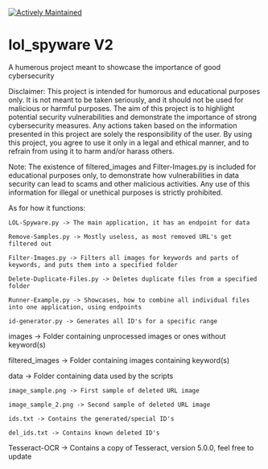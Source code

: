[![Actively Maintained](https://img.shields.io/badge/Maintenance%20Level-Actively%20Maintained-green.svg)](https://gist.github.com/cheerfulstoic/d107229326a01ff0f333a1d3476e068d)
# lol_spyware V2
A humerous project meant to showcase the importance of good cybersecurity

Disclaimer: This project is intended for humorous and educational purposes only. It is not meant to be taken seriously, and it should not be used for malicious or harmful purposes. The aim of this project is to highlight potential security vulnerabilities and demonstrate the importance of strong cybersecurity measures. Any actions taken based on the information presented in this project are solely the responsibility of the user. By using this project, you agree to use it only in a legal and ethical manner, and to refrain from using it to harm and/or harass others.

Note: The existence of filtered_images and Filter-Images.py is included for educational purposes only, to demonstrate how vulnerabilities in data security can lead to scams and other malicious activities. Any use of this information for illegal or unethical purposes is strictly prohibited.

As for how it functions:

```LOL-Spyware.py -> The main application, it has an endpoint for data```

```Remove-Samples.py -> Mostly useless, as most removed URL's get filtered out```

```Filter-Images.py -> Filters all images for keywords and parts of keywords, and puts them into a specified folder```

```Delete-Duplicate-Files.py -> Deletes duplicate files from a specified folder```

```Runner-Example.py -> Showcases, how to combine all individual files into one application, using endpoints```

```id-generator.py -> Generates all ID's for a specific range```

images -> Folder containing unprocessed images or ones without keyword(s)

filtered_images -> Folder containing images containing keyword(s)

data -> Folder containing data used by the scripts

	image_sample.png -> First sample of deleted URL image
        
	image_sample_2.png -> Second sample of deleted URL image
        
	ids.txt -> Contains the generated/special ID's
	
	del_ids.txt -> Contains known deleted ID's
        
Tesseract-OCR -> Contains a copy of Tesseract, version 5.0.0, feel free to update
